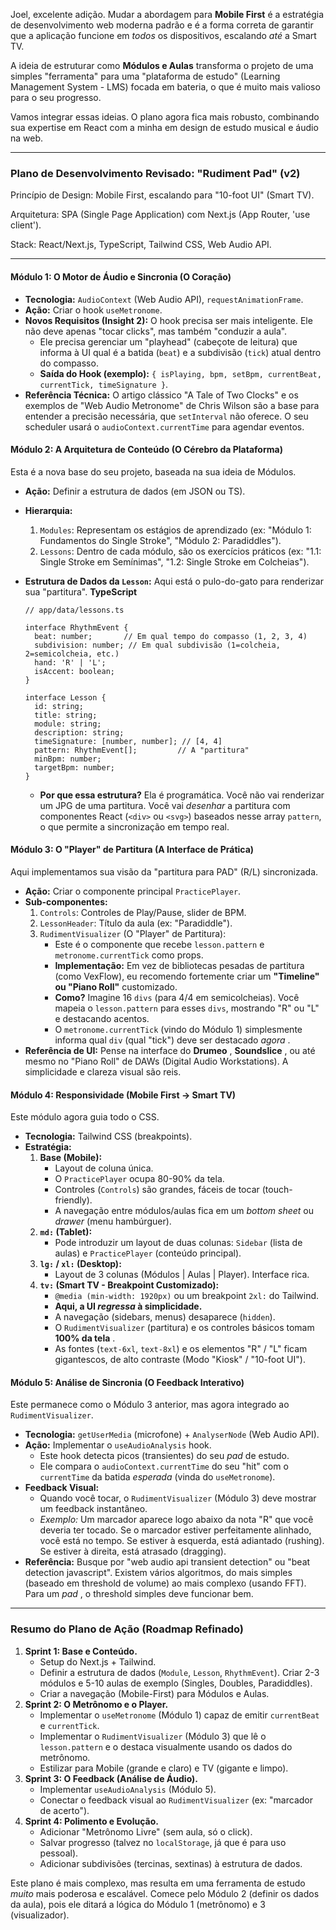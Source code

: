 Joel, excelente adição. Mudar a abordagem para **Mobile First** é a estratégia de desenvolvimento web moderna padrão e é a forma correta de garantir que a aplicação funcione em _todos_ os dispositivos, escalando _até_ a Smart TV.

A ideia de estruturar como **Módulos e Aulas** transforma o projeto de uma simples "ferramenta" para uma "plataforma de estudo" (Learning Management System - LMS) focada em bateria, o que é muito mais valioso para o seu progresso.

Vamos integrar essas ideias. O plano agora fica mais robusto, combinando sua expertise em React com a minha em design de estudo musical e áudio na web.

---

### Plano de Desenvolvimento Revisado: "Rudiment Pad" (v2)

Princípio de Design: Mobile First, escalando para "10-foot UI" (Smart TV).

Arquitetura: SPA (Single Page Application) com Next.js (App Router, 'use client').

Stack: React/Next.js, TypeScript, Tailwind CSS, Web Audio API.

---

#### Módulo 1: O Motor de Áudio e Sincronia (O Coração)

- **Tecnologia:** `AudioContext` (Web Audio API), `requestAnimationFrame`.
- **Ação:** Criar o hook `useMetronome`.
- **Novos Requisitos (Insight 2):** O hook precisa ser mais inteligente. Ele não deve apenas "tocar clicks", mas também "conduzir a aula".
  - Ele precisa gerenciar um "playhead" (cabeçote de leitura) que informa à UI qual é a batida (`beat`) e a subdivisão (`tick`) atual dentro do compasso.
  - **Saída do Hook (exemplo):** `{ isPlaying, bpm, setBpm, currentBeat, currentTick, timeSignature }`.
- **Referência Técnica:** O artigo clássico "A Tale of Two Clocks" e os exemplos de "Web Audio Metronome" de Chris Wilson são a base para entender a precisão necessária, que `setInterval` não oferece. O seu scheduler usará o `audioContext.currentTime` para agendar eventos.

#### Módulo 2: A Arquitetura de Conteúdo (O Cérebro da Plataforma)

Esta é a nova base do seu projeto, baseada na sua ideia de Módulos.

- **Ação:** Definir a estrutura de dados (em JSON ou TS).
- **Hierarquia:**

  1. `Modules`: Representam os estágios de aprendizado (ex: "Módulo 1: Fundamentos do Single Stroke", "Módulo 2: Paradiddles").
  2. `Lessons`: Dentro de cada módulo, são os exercícios práticos (ex: "1.1: Single Stroke em Semínimas", "1.2: Single Stroke em Colcheias").

- **Estrutura de Dados da `Lesson`:** Aqui está o pulo-do-gato para renderizar sua "partitura".
  **TypeScript**

  ```
  // app/data/lessons.ts

  interface RhythmEvent {
    beat: number;       // Em qual tempo do compasso (1, 2, 3, 4)
    subdivision: number; // Em qual subdivisão (1=colcheia, 2=semicolcheia, etc.)
    hand: 'R' | 'L';
    isAccent: boolean;
  }

  interface Lesson {
    id: string;
    title: string;
    module: string;
    description: string;
    timeSignature: [number, number]; // [4, 4]
    pattern: RhythmEvent[];         // A "partitura"
    minBpm: number;
    targetBpm: number;
  }
  ```

  - **Por que essa estrutura?** Ela é programática. Você não vai renderizar um JPG de uma partitura. Você vai _desenhar_ a partitura com componentes React (`<div>` ou `<svg>`) baseados nesse array `pattern`, o que permite a sincronização em tempo real.

#### Módulo 3: O "Player" de Partitura (A Interface de Prática)

Aqui implementamos sua visão da "partitura para PAD" (R/L) sincronizada.

- **Ação:** Criar o componente principal `PracticePlayer`.
- **Sub-componentes:**
  1. `Controls`: Controles de Play/Pause, slider de BPM.
  2. `LessonHeader`: Título da aula (ex: "Paradiddle").
  3. `RudimentVisualizer` (O "Player" de Partitura):
     - Este é o componente que recebe `lesson.pattern` e `metronome.currentTick` como props.
     - **Implementação:** Em vez de bibliotecas pesadas de partitura (como VexFlow), eu recomendo fortemente criar um **"Timeline" ou "Piano Roll"** customizado.
     - **Como?** Imagine 16 `divs` (para 4/4 em semicolcheias). Você mapeia o `lesson.pattern` para esses `divs`, mostrando "R" ou "L" e destacando acentos.
     - O `metronome.currentTick` (vindo do Módulo 1) simplesmente informa qual `div` (qual "tick") deve ser destacado _agora_ .
- **Referência de UI:** Pense na interface do **Drumeo** , **Soundslice** , ou até mesmo no "Piano Roll" de DAWs (Digital Audio Workstations). A simplicidade e clareza visual são reis.

#### Módulo 4: Responsividade (Mobile First -> Smart TV)

Este módulo agora guia todo o CSS.

- **Tecnologia:** Tailwind CSS (breakpoints).
- **Estratégia:**
  1. **Base (Mobile):**
     - Layout de coluna única.
     - O `PracticePlayer` ocupa 80-90% da tela.
     - Controles (`Controls`) são grandes, fáceis de tocar (touch-friendly).
     - A navegação entre módulos/aulas fica em um _bottom sheet_ ou _drawer_ (menu hambúrguer).
  2. **`md:` (Tablet):**
     - Pode introduzir um layout de duas colunas: `Sidebar` (lista de aulas) e `PracticePlayer` (conteúdo principal).
  3. **`lg:` / `xl:` (Desktop):**
     - Layout de 3 colunas (Módulos | Aulas | Player). Interface rica.
  4. **`tv:` (Smart TV - Breakpoint Customizado):**
     - `@media (min-width: 1920px)` ou um breakpoint `2xl:` do Tailwind.
     - **Aqui, a UI _regressa_ à simplicidade.**
     - A navegação (sidebars, menus) desaparece (`hidden`).
     - O `RudimentVisualizer` (partitura) e os controles básicos tomam **100% da tela** .
     - As fontes (`text-6xl`, `text-8xl`) e os elementos "R" / "L" ficam gigantescos, de alto contraste (Modo "Kiosk" / "10-foot UI").

#### Módulo 5: Análise de Sincronia (O Feedback Interativo)

Este permanece como o Módulo 3 anterior, mas agora integrado ao `RudimentVisualizer`.

- **Tecnologia:** `getUserMedia` (microfone) + `AnalyserNode` (Web Audio API).
- **Ação:** Implementar o `useAudioAnalysis` hook.
  - Este hook detecta picos (transientes) do seu _pad_ de estudo.
  - Ele compara o `audioContext.currentTime` do seu "hit" com o `currentTime` da batida _esperada_ (vinda do `useMetronome`).
- **Feedback Visual:**
  - Quando você tocar, o `RudimentVisualizer` (Módulo 3) deve mostrar um feedback instantâneo.
  - _Exemplo:_ Um marcador aparece logo abaixo da nota "R" que você deveria ter tocado. Se o marcador estiver perfeitamente alinhado, você está no tempo. Se estiver à esquerda, está adiantado (rushing). Se estiver à direita, está atrasado (dragging).
- **Referência:** Busque por "web audio api transient detection" ou "beat detection javascript". Existem vários algoritmos, do mais simples (baseado em threshold de volume) ao mais complexo (usando FFT). Para um _pad_ , o threshold simples deve funcionar bem.

---

### Resumo do Plano de Ação (Roadmap Refinado)

1. **Sprint 1: Base e Conteúdo.**
   - Setup do Next.js + Tailwind.
   - Definir a estrutura de dados (`Module`, `Lesson`, `RhythmEvent`). Criar 2-3 módulos e 5-10 aulas de exemplo (Singles, Doubles, Paradiddles).
   - Criar a navegação (Mobile-First) para Módulos e Aulas.
2. **Sprint 2: O Metrônomo e o Player.**
   - Implementar o `useMetronome` (Módulo 1) capaz de emitir `currentBeat` e `currentTick`.
   - Implementar o `RudimentVisualizer` (Módulo 3) que lê o `lesson.pattern` e o destaca visualmente usando os dados do metrônomo.
   - Estilizar para Mobile (grande e claro) e TV (gigante e limpo).
3. **Sprint 3: O Feedback (Análise de Áudio).**
   - Implementar `useAudioAnalysis` (Módulo 5).
   - Conectar o feedback visual ao `RudimentVisualizer` (ex: "marcador de acerto").
4. **Sprint 4: Polimento e Evolução.**
   - Adicionar "Metrônomo Livre" (sem aula, só o click).
   - Salvar progresso (talvez no `localStorage`, já que é para uso pessoal).
   - Adicionar subdivisões (tercinas, sextinas) à estrutura de dados.

Este plano é mais complexo, mas resulta em uma ferramenta de estudo _muito_ mais poderosa e escalável. Comece pelo Módulo 2 (definir os dados da aula), pois ele ditará a lógica do Módulo 1 (metrônomo) e 3 (visualizador).
